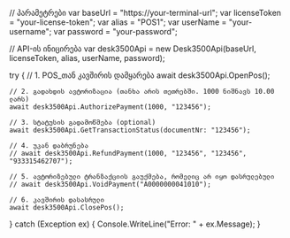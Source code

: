 // პარამეტრები
var baseUrl = "https://your-terminal-url";
var licenseToken = "your-license-token";
var alias = "POS1";
var userName = "your-username";
var password = "your-password";

// API-ის ინიცირება
var desk3500Api = new Desk3500Api(baseUrl, licenseToken, alias, userName, password);

try
{
    // 1. POS_თან კავშირის დამყარება
    await desk3500Api.OpenPos();

    // 2. გადახდის ავტორიზაცია (თანხა არის თეთრებში. 1000 ნიშნავს 10.00 ლარს)
    await desk3500Api.AuthorizePayment(1000, "123456");

    // 3. სტატუსის გადამოწმება (optional)
    await desk3500Api.GetTransactionStatus(documentNr: "123456");

    // 4. უკან დაბრუნება
    // await desk3500Api.RefundPayment(1000, "123456", "123456", "933315462707");

    // 5. ავტორიზებული ტრანზაქციის გაუქმება, რომელიც არ იყო დასრულებული
    // await desk3500Api.VoidPayment("A0000000041010");

    // 6. კავშირის დასასრული
    await desk3500Api.ClosePos();
}
catch (Exception ex)
{
    Console.WriteLine("Error: " + ex.Message);
}
